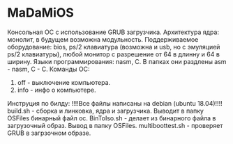 # MaDaMiOS
Консольная ОС с использование GRUB загрузчика. 
Архитектура ядра: монолит, в будущем возможна модульность.
Поддерживаемое оборудование: bios, ps/2 клавиатура (возможна и usb, но с эмуляцией ps/2 клавиатуры), любой монитор с разрешение от 64 в длинну и 64 в ширину.
Языки программирования: nasm, C. В папках они раздлены asm - nasm, C - C.
Команды ОС:
1. off - выключение компьютера.
2. info - инфо о компьютере.

Инструция по билду:
 !!!!Все файлы написаны на debian (ubuntu 18.04)!!!!
 build.sh - сборка и линковка, ядра и загрузчика. Выводит в папку OSFiles бинарный файл ос.
 BinToIso.sh - делает из бинарного файла в загрузочный образ. Вывод в папку OSFiles.
 multiboottest.sh - проверяет GRUB в загрзочном образе.

